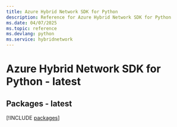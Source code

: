 ```yaml
---
title: Azure Hybrid Network SDK for Python
description: Reference for Azure Hybrid Network SDK for Python
ms.date: 04/07/2025
ms.topic: reference
ms.devlang: python
ms.service: hybridnetwork
---
```

# Azure Hybrid Network SDK for Python - latest
## Packages - latest
[!INCLUDE [packages](hybrid-network-index.md)]
